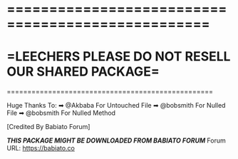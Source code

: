 ==================================================
==================================================
=LEECHERS PLEASE DO NOT RESELL OUR SHARED PACKAGE=
==================================================
==================================================

Huge Thanks To:
➡ @Akbaba  For Untouched File
➡ @bobsmith For Nulled File
➡ @bobsmith For Nulled Method

[Credited By Babiato Forum]

***THIS PACKAGE MIGHT BE DOWNLOADED FROM BABIATO FORUM***
Forum URL: https://babiato.co
